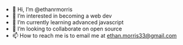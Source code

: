 - 👋 Hi, I’m @ethanrmorris
- 👀 I’m interested in becoming a web dev
- 🌱 I’m currently learning advanced javascript
- 💞️ I’m looking to collaborate on open source
- 📫 How to reach me is to email me at ethan.morris33@gmail.com

<!---
ethanrmorris/ethanrmorris is a ✨ special ✨ repository because its `README.md` (this file) appears on your GitHub profile.
You can click the Preview link to take a look at your changes.
--->
